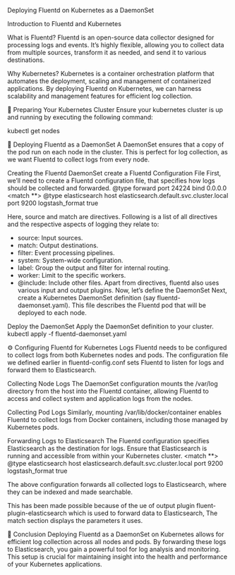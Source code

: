 ﻿Deploying Fluentd on Kubernetes as a DaemonSet




Introduction to Fluentd and Kubernetes


What is Fluentd?
Fluentd is an open-source data collector designed for processing logs and events. It’s highly flexible, allowing you to collect data from multiple sources, transform it as needed, and send it to various destinations.


Why Kubernetes?
Kubernetes is a container orchestration platform that automates the deployment, scaling and management of containerized applications. By deploying Fluentd on Kubernetes, we can harness scalability and management features for efficient log collection.


🚀 Preparing Your Kubernetes Cluster
Ensure your kubernetes cluster is up and running by executing the following command:


kubectl get nodes






🌿 Deploying Fluentd as a DaemonSet
A DaemonSet ensures that a copy of the pod run on each node in the cluster.  This is perfect for log collection, as we want Fluentd to collect logs from every node.


Creating the Fluentd DaemonSet
create a Fluentd Configuration File
First, we’ll need to create a Fluentd configuration file, that specifies how logs should be collected and forwarded.
<source>
  @type forward
  port 24224
  bind 0.0.0.0
</source>
<match **>
  @type elasticsearch
  host elasticsearch.default.svc.cluster.local
  port 9200
  logstash_format true
</match>


Here, source and match are directives. Following is a list of all directives and the respective aspects of logging they relate to:
* source: Input sources.
* match: Output destinations.
* filter: Event processing pipelines.
* system: System-wide configuration.
* label: Group the output and filter for internal routing.
* worker: Limit to the specific workers.
* @include: Include other files.
Apart from directives, fluentd also uses various input and output plugins.
Now, let’s define the DaemonSet
Next, create a Kubernetes DaemonSet definition (say fluentd-daemonset.yaml). This file describes the Fluentd pod that will be deployed to each node.  


















Deploy the DaemonSet
Apply the DaemonSet definition to your cluster.
kubectl apply -f fluentd-daemonset.yaml


⚙️ Configuring Fluentd for Kubernetes Logs
Fluentd needs to be configured to collect logs from both Kubernetes nodes and pods. The configuration file we defined earlier in fluentd-config.conf sets Fluentd to listen for logs and forward them to Elasticsearch.


Collecting Node Logs
The DaemonSet configuration mounts the /var/log directory from the host into the Fluentd container, allowing Fluentd to access and collect system and application logs from the nodes.


Collecting Pod Logs
Similarly, mounting /var/lib/docker/container enables Fluentd to collect logs from Docker containers, including those managed by Kubernetes pods.






Forwarding Logs to Elasticsearch
The Fluentd configuration specifies Elasticsearch as the destination for logs. Ensure that Elasticsearch is running and accessible from within your Kubernetes cluster.
<match **>
  @type elasticsearch
  host elasticsearch.default.svc.cluster.local
  port 9200
  logstash_format true
</match>


The above configuration forwards all collected logs to Elasticsearch, where they can be indexed and made searchable.


This has been made possible because of the ue of output plugin fluent-plugin-elasticsearch which is used to forward data to Elasticsearch, The match section displays the parameters it uses.






🎉 Conclusion
Deploying Fluentd as a DaemonSet on Kubernetes allows for efficient log collection across all nodes and pods.
By forwarding these logs to Elasticsearch, you gain a powerful tool for log analysis and monitoring. This setup is crucial for maintaining insight into the health and performance of your Kubernetes applications.
